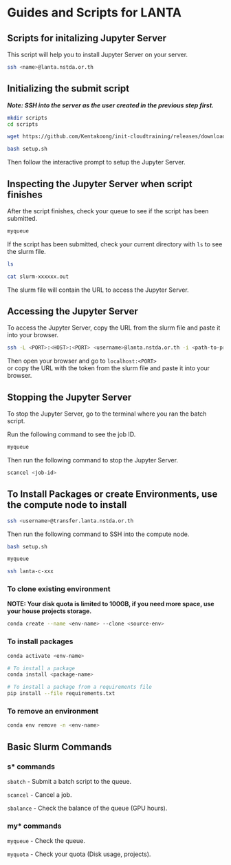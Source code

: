 # Guides and Scripts for LANTA

## Scripts for initalizing Jupyter Server

This script will help you to install Jupyter Server on your server.

```bash
ssh <name>@lanta.nstda.or.th
```

## Initializing the submit script

***Note: SSH into the server as the user created in the previous step first.***

```bash
mkdir scripts
cd scripts

wget https://github.com/Kentakoong/init-cloudtraining/releases/download/LANTA-1.0.1/setup.sh

bash setup.sh
```

Then follow the interactive prompt to setup the Jupyter Server.

## Inspecting the Jupyter Server when script finishes

After the script finishes, check your queue to see if the script has been submitted.

```bash
myqueue
```

If the script has been submitted, check your current directory with `ls` to see the slurm file.

```bash
ls

cat slurm-xxxxxx.out
```

The slurm file will contain the URL to access the Jupyter Server.

## Accessing the Jupyter Server

To access the Jupyter Server, copy the URL from the slurm file and paste it into your browser.

```bash
ssh -L <PORT>:<HOST>:<PORT> <username>@lanta.nstda.or.th -i <path-to-private-key>
```

Then open your browser and go to `localhost:<PORT>`  
or copy the URL with the token from the slurm file and paste it into your browser.

## Stopping the Jupyter Server

To stop the Jupyter Server, go to the terminal where you ran the batch script.

Run the following command to see the job ID.

```bash
myqueue
```

Then run the following command to stop the Jupyter Server.

```bash
scancel <job-id>
```

## To Install Packages or create Environments, use the compute node to install

```bash
ssh <username>@transfer.lanta.nstda.or.th
```

Then run the following command to SSH into the compute node.

```bash
bash setup.sh

myqueue

ssh lanta-c-xxx
```

### To clone existing environment

**NOTE: Your disk quota is limited to 100GB, if you need more space, use your house projects storage.**

```bash
conda create --name <env-name> --clone <source-env>
```

### To install packages

```bash
conda activate <env-name>

# To install a package
conda install <package-name>

# To install a package from a requirements file
pip install --file requirements.txt
```

### To remove an environment

```bash
conda env remove -n <env-name>
```

## Basic Slurm Commands

### s* commands

`sbatch` - Submit a batch script to the queue.

`scancel` - Cancel a job.

`sbalance` - Check the balance of the queue (GPU hours).

### my* commands

`myqueue` - Check the queue.

`myquota` - Check your quota (Disk usage, projects).
